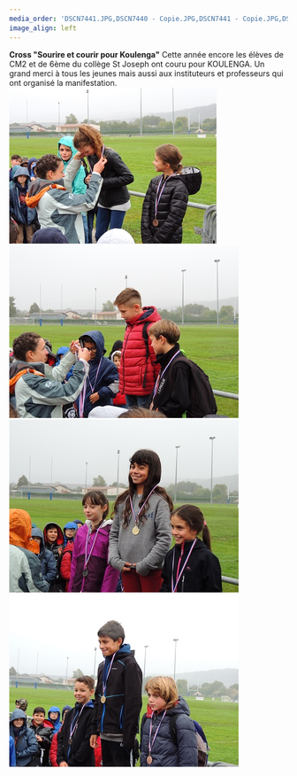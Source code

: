 ```yaml
---
media_order: 'DSCN7441.JPG,DSCN7440 - Copie.JPG,DSCN7441 - Copie.JPG,DSCN7442 - Copie.JPG,DSCN7443 - Copie.JPG'
image_align: left
---
```


**Cross "Sourire et courir pour Koulenga"**
Cette année encore les élèves de CM2 et de 6ème du collège St Joseph ont couru pour KOULENGA.
Un grand merci à tous les jeunes mais aussi aux instituteurs et professeurs qui ont organisé la manifestation.
![](DSCN7440%20-%20Copie.JPG)![](DSCN7441%20-%20Copie.JPG)![](DSCN7442%20-%20Copie.JPG)![](DSCN7443%20-%20Copie.JPG)



